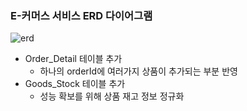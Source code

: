 ### E-커머스 서비스 ERD 다이어그램

![erd](https://github.com/user-attachments/assets/9725f6c1-b925-4f5e-96a3-c6c5a738c3a9)

- Order_Detail 테이블 추가
  - 하나의 orderId에 여러가지 상품이 추가되는 부분 반영
- Goods_Stock 테이블 추가
  - 성능 확보를 위해 상품 재고 정보 정규화